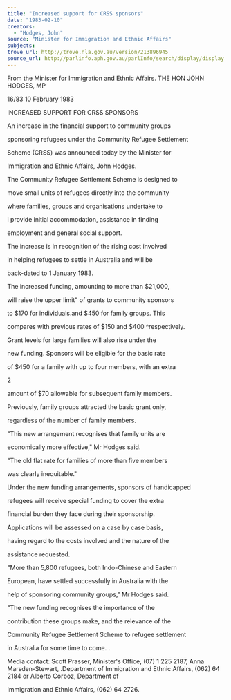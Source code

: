 ```yaml
---
title: "Increased support for CRSS sponsors"
date: "1983-02-10"
creators:
  - "Hodges, John"
source: "Minister for Immigration and Ethnic Affairs"
subjects:
trove_url: http://trove.nla.gov.au/version/213896945
source_url: http://parlinfo.aph.gov.au/parlInfo/search/display/display.w3p;query=Id%3A%22media/pressrel/HPR09004769%22
---
```


 From the Minister for Immigration  and Ethnic Affairs. THE HON JOHN HODGES,  MP

 16/83 10 February 1983

 INCREASED SUPPORT FOR CRSS SPONSORS

 An increase in the financial support to community groups 

 sponsoring refugees under the Community Refugee Settlement 

 Scheme (CRSS) was announced today by the Minister for 

 Immigration and Ethnic Affairs, John Hodges.

 The Community Refugee Settlement Scheme is designed to 

 move small units of refugees directly into the community 

 where families,  groups and organisations undertake to 

 i  provide initial accommodation, assistance in finding 

 employment and general social support.

 The increase is in recognition of the rising cost involved

 in helping refugees to settle in Australia and will be 

 back-dated to 1 January 1983.

 The increased funding, amounting to more than $21,000, 

 will raise the upper limit" of grants to community sponsors 

 to $170 for individuals.and $450 for family groups. This 

 compares with previous rates of $150 and $400 ^respectively.

 Grant levels for large families will also rise under the 

 new funding. Sponsors will be eligible for the basic rate 

 of $450 for a family with up to four members, with an extra

 2

 amount of $70 allowable for subsequent family members. 

 Previously, family groups attracted the basic grant only, 

 regardless of the number of family members.

 "This new arrangement recognises that family units are 

 economically more effective," Mr Hodges said.

 "The old flat rate for families of more than five members 

 was clearly inequitable."

 Under the new funding arrangements, sponsors of handicapped 

 refugees will receive special funding to cover the extra 

 financial burden they face during their sponsorship. 

 Applications will be assessed on a case by case basis, 

 having regard to the costs involved and the nature of the 

 assistance requested.

 "More than 5,800 refugees, both Indo-Chinese and Eastern 

 European, have settled successfully in Australia with the 

 help of sponsoring community groups," Mr Hodges said.

 "The new funding recognises the importance of the 

 contribution these groups make, and the relevance of the 

 Community Refugee Settlement Scheme to refugee settlement 

 in Australia for some time to come. .

 Media contact: Scott Prasser, Minister's Office, (07) 1  225 2187, Anna Marsden-Stewart,  .Department of Immigration and Ethnic Affairs, (062) 64 2184 or Alberto Corboz, Department of 

 Immigration and Ethnic Affairs, (062) 64 2726.

